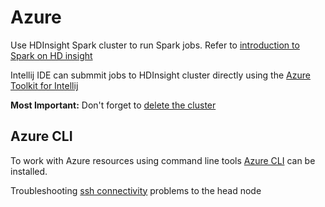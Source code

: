 # Azure

Use HDInsight Spark cluster to run Spark jobs. Refer to [introduction to Spark on HD insight](https://docs.microsoft.com/en-us/azure/hdinsight/hdinsight-apache-spark-overview)

Intellij IDE can submmit jobs to HDInsight cluster directly using the [Azure Toolkit for Intellij](https://docs.microsoft.com/en-us/azure/hdinsight/hdinsight-apache-spark-intellij-tool-plugin)

**Most Important:** Don't forget to [delete the cluster](https://docs.microsoft.com/en-us/azure/hdinsight/hdinsight-delete-cluster)


## Azure CLI
To work with Azure resources using command line tools [Azure CLI](https://docs.microsoft.com/en-sg/cli/azure/install-azure-cli) can be installed.

Troubleshooting [ssh connectivity](https://github.com/twright-msft/azure-content/blob/master/articles/hdinsight/hdinsight-hadoop-linux-use-ssh-unix.md) problems to the head node 
 